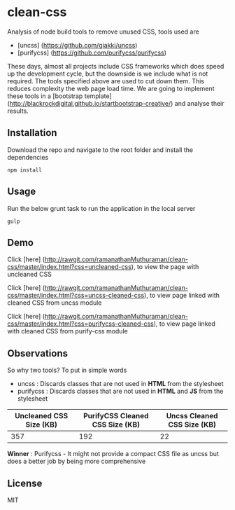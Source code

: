 # clean-css
Analysis of node build tools to remove unused CSS, tools used are
* [uncss] (https://github.com/giakki/uncss)
* [purifycss] (https://github.com/purifycss/purifycss)

These days, almost all projects include CSS frameworks which does speed up the development cycle, but the downside is we include what is not required. The tools specified above are used to cut down them. This reduces complexity the web page load time. We are going to implement these tools in a [bootstrap template] (http://blackrockdigital.github.io/startbootstrap-creative/) and analyse their results.

## Installation

Download the repo and navigate to the root folder and install the dependencies

```
npm install

```

## Usage

Run the below grunt task to run the application in the local server

```
gulp

```

## Demo
Click [here] (http://rawgit.com/ramanathanMuthuraman/clean-css/master/index.html?css=uncleaned-css), to view the page with uncleaned CSS 

Click [here] (http://rawgit.com/ramanathanMuthuraman/clean-css/master/index.html?css=uncss-cleaned-css), to view page linked with cleaned CSS from uncss module

Click [here] (http://rawgit.com/ramanathanMuthuraman/clean-css/master/index.html?css=purifycss-cleaned-css), to view page linked with cleaned CSS from purify-css module

## Observations

So why two tools? To put in simple words

* uncss : Discards classes that are not used in **HTML** from the stylesheet
* purifycss : Discards classes that are not used in **HTML** and **JS** from the stylesheet

Uncleaned CSS Size (KB) | PurifyCSS Cleaned CSS Size (KB) | Uncss Cleaned CSS Size (KB) 
------------ | ------------- | --------------
357 | 192 | 22

**Winner** : Purifycss - It might not provide a compact CSS file as uncss but does a better job by being more comprehensive

## License

MIT
